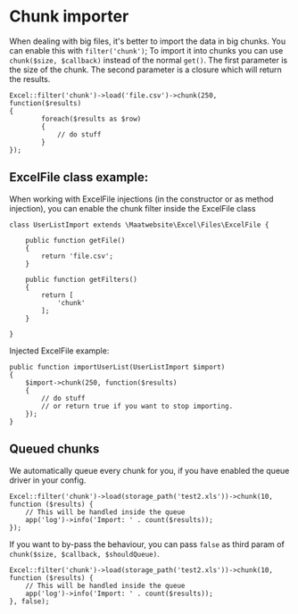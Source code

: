 # Chunk importer

When dealing with big files, it's better to import the data in big chunks. You can enable this with `filter('chunk')`;
To import it into chunks you can use `chunk($size, $callback)` instead of the normal `get()`. The first parameter is the size of the chunk. The second parameter is a closure which will return the results.

    Excel::filter('chunk')->load('file.csv')->chunk(250, function($results)
    {
            foreach($results as $row)
            {
                // do stuff
            }
    });

## ExcelFile class example:

When working with ExcelFile injections (in the constructor or as method injection), you can enable the chunk filter inside the ExcelFile class

    class UserListImport extends \Maatwebsite\Excel\Files\ExcelFile {

        public function getFile()
        {
            return 'file.csv';
        }

        public function getFilters()
        {
            return [
                'chunk'
            ];
        }

    }

Injected ExcelFile example:

    public function importUserList(UserListImport $import)
    {
        $import->chunk(250, function($results)
        {
            // do stuff
            // or return true if you want to stop importing.
        });
    }

## Queued chunks

We automatically queue every chunk for you, if you have enabled the queue driver in your config. 

    Excel::filter('chunk')->load(storage_path('test2.xls'))->chunk(10, function ($results) {
        // This will be handled inside the queue
        app('log')->info('Import: ' . count($results));
    });

If you want to by-pass the behaviour, you can pass `false` as third param of `chunk($size, $callback, $shouldQueue)`.

    Excel::filter('chunk')->load(storage_path('test2.xls'))->chunk(10, function ($results) {
        // This will be handled inside the queue
        app('log')->info('Import: ' . count($results));
    }, false);
